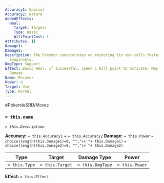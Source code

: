 ```yaml
---
Accuracy1: Special
Accuracy2: Nature
AddedEffects:
  Heal:
    Target: Targets
    Type: Basic
    WillPointCost: 1
Attributes: {}
Damage1: ''
Damage2: ''
Description: The Pokemon concentrates on restoring its own cells faster than anything
  imaginable.
DmgType: Support
Effect: Basic Heal. If successful, spend 1 Will point to activate. May cure Lethal
  Damage.
Name: Recover
Power: 0
Target: User
Type: Normal
---
```


#PokeroleSRD/Moves

### `= this.name` 
*`= this.Description`*

**Accuracy:** `= this.Accuracy1` + `= this.Accuracy2`
**Damage:** `= this.Power` `= choice(length(this.Damage1)=0, "","\+ "+ this.Damage1)` `= choice(length(this.Damage2)=0, "","\+ "+ this.Damage2)`

| Type          | Target          | Damage Type          | Power          |
| ------------- | --------------- | ---------------- | -------------- |
| `= this.Type` | `= this.Target` | `= this.DmgType` | `= this.Power` | 

**Effect:** `= this.Effect`